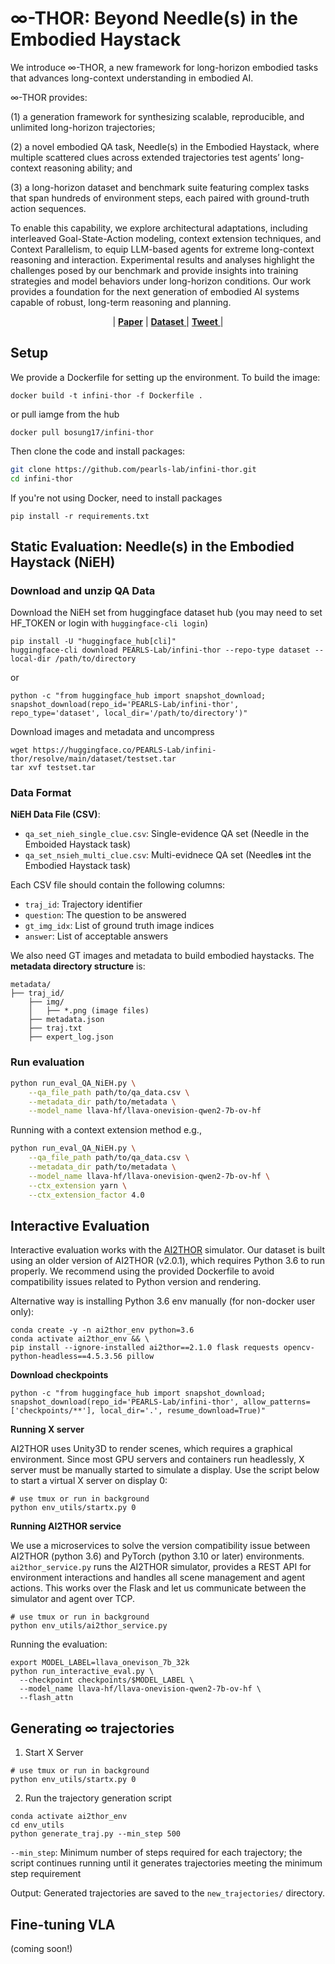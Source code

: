 # $\infty$-THOR: Beyond Needle(s) in the Embodied Haystack

We introduce $\infty$-THOR, a new framework for long-horizon embodied tasks that advances long-context understanding in embodied AI.

$\infty$-THOR provides:

(1) a generation framework for synthesizing scalable, reproducible, and unlimited long-horizon trajectories;

(2) a novel embodied QA task, Needle(s) in the Embodied Haystack, where multiple scattered clues across extended trajectories test agents’ long-context reasoning ability; and 

(3) a long-horizon dataset and benchmark suite featuring complex tasks that span hundreds of environment steps, each paired with ground-truth action sequences.

To enable this capability, we explore architectural adaptations, including interleaved Goal-State-Action modeling, context extension techniques, and Context Parallelism, to equip LLM-based agents for extreme long-context reasoning and interaction. Experimental results and analyses highlight the challenges posed by our benchmark and provide insights into training strategies and model behaviors under long-horizon conditions. Our work provides a foundation for the next generation of embodied AI systems capable of robust, long-term reasoning and planning.


<p align="center">
| <a href="https://arxiv.org/pdf/2505.16928"><b>Paper</b></a> | <a href="https://huggingface.co/datasets/PEARLS-Lab/infini-thor"> <b>Dataset</b> </a> | <a href="https://x.com/rajammanabrolu/status/1925945858664604025"> <b>Tweet</b> </a> |
</p>


## Setup

We provide a Dockerfile for setting up the environment. To build the image:
```
docker build -t infini-thor -f Dockerfile .
```
or pull iamge from the hub
```
docker pull bosung17/infini-thor
```


Then clone the code and install packages:

```bash
git clone https://github.com/pearls-lab/infini-thor.git
cd infini-thor
```

If you're not using Docker, need to install packages
```
pip install -r requirements.txt
```

## Static Evaluation: Needle(s) in the Embodied Haystack (NiEH)

### Download and unzip QA Data
Download the NiEH set from huggingface dataset hub (you may need to set HF_TOKEN or login with `huggingface-cli login`)
```
pip install -U "huggingface_hub[cli]"
huggingface-cli download PEARLS-Lab/infini-thor --repo-type dataset --local-dir /path/to/directory
```
or
```
python -c "from huggingface_hub import snapshot_download; snapshot_download(repo_id='PEARLS-Lab/infini-thor', repo_type='dataset', local_dir='/path/to/directory')" 

```

Download images and metadata and uncompress
```
wget https://huggingface.co/PEARLS-Lab/infini-thor/resolve/main/dataset/testset.tar
tar xvf testset.tar
```

### Data Format

**NiEH Data File (CSV)**:
- `qa_set_nieh_single_clue.csv`: Single-evidence QA set (Needle in the Emboided Haystack task)
- `qa_set_nsieh_multi_clue.csv`: Multi-evidnece QA set (Needle**s** int the Embodied Haystack task)

Each CSV file should contain the following columns:
- `traj_id`: Trajectory identifier
- `question`: The question to be answered
- `gt_img_idx`: List of ground truth image indices
- `answer`: List of acceptable answers


We also need GT images and metadata to build embodied haystacks. The 
**metadata directory structure** is:
```
metadata/
├── traj_id/
    ├── img/
    │   ├── *.png (image files)
    ├── metadata.json
    ├── traj.txt
    ├── expert_log.json
```

### Run evaluation

```bash
python run_eval_QA_NiEH.py \
    --qa_file_path path/to/qa_data.csv \
    --metadata_dir path/to/metadata \
    --model_name llava-hf/llava-onevision-qwen2-7b-ov-hf
```

Running with a context extension method
e.g.,
```bash
python run_eval_QA_NiEH.py \
    --qa_file_path path/to/qa_data.csv \
    --metadata_dir path/to/metadata \
    --model_name llava-hf/llava-onevision-qwen2-7b-ov-hf \
    --ctx_extension yarn \
    --ctx_extension_factor 4.0
```

## Interactive Evaluation

Interactive evaluation works with the [AI2THOR](https://ai2thor.allenai.org) simulator.
Our dataset is built using an older version of AI2THOR (v2.0.1), which requires Python 3.6 to run properly.
We recommend using the provided Dockerfile to avoid compatibility issues related to Python version and rendering.

Alternative way is installing Python 3.6 env manually (for non-docker user only):

```
conda create -y -n ai2thor_env python=3.6
conda activate ai2thor_env && \
pip install --ignore-installed ai2thor==2.1.0 flask requests opencv-python-headless==4.5.3.56 pillow
```

**Download checkpoints**

```
python -c "from huggingface_hub import snapshot_download; snapshot_download(repo_id='PEARLS-Lab/infini-thor', allow_patterns=['checkpoints/**'], local_dir='.', resume_download=True)"
```

**Running X server**

AI2THOR uses Unity3D to render scenes, which requires a graphical environment.
Since most GPU servers and containers run headlessly, X server must be manually started to simulate a display.
Use the script below to start a virtual X server on display 0:
```
# use tmux or run in background
python env_utils/startx.py 0
```

**Running AI2THOR service**

We use a microservices to solve the version compatibility issue between AI2THOR (python 3.6) and PyTorch (python 3.10 or later) environments.
`ai2thor_service.py` runs the AI2THOR simulator, provides a REST API for environment interactions and handles all scene management and agent actions.
This works over the Flask and let us communicate between the simulator and agent over TCP.

```
# use tmux or run in background
python env_utils/ai2thor_service.py
```

Running the evaluation:

```
export MODEL_LABEL=llava_onevison_7b_32k
python run_interactive_eval.py \
  --checkpoint checkpoints/$MODEL_LABEL \
  --model_name llava-hf/llava-onevision-qwen2-7b-ov-hf \
  --flash_attn
```

## Generating $\infty$ trajectories
1. Start X Server
```
# use tmux or run in background
python env_utils/startx.py 0
```

2. Run the trajectory generation script
```
conda activate ai2thor_env
cd env_utils
python generate_traj.py --min_step 500
```
`--min_step`: Minimum number of steps required for each trajectory; the script continues running until it generates trajectories meeting the minimum step requirement

Output: Generated trajectories are saved to the `new_trajectories/` directory.

## Fine-tuning VLA
(coming soon!)